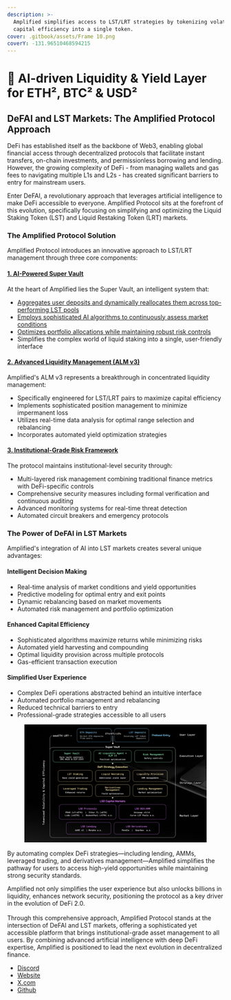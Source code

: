 ```yaml
---
description: >-
  Amplified simplifies access to LST/LRT strategies by tokenizing volatility and
  capital efficiency into a single token.
cover: .gitbook/assets/Frame 10.png
coverY: -131.96510468594215
---
```


# 👋 AI-driven Liquidity & Yield Layer for ETH², BTC² & USD²

## DeFAI and LST Markets: The Amplified Protocol Approach

DeFi has established itself as the backbone of Web3, enabling global financial access through decentralized protocols that facilitate instant transfers, on-chain investments, and permissionless borrowing and lending. However, the growing complexity of DeFi - from managing wallets and gas fees to navigating multiple L1s and L2s - has created significant barriers to entry for mainstream users.

Enter DeFAI, a revolutionary approach that leverages artificial intelligence to make DeFi accessible to everyone. Amplified Protocol sits at the forefront of this evolution, specifically focusing on simplifying and optimizing the Liquid Staking Token (LST) and Liquid Restaking Token (LRT) markets.

### The Amplified Protocol Solution

Amplified Protocol introduces an innovative approach to LST/LRT management through three core components:

#### [1. AI-Powered Super Vault](broken-reference)

At the heart of Amplified lies the Super Vault, an intelligent system that:

* [Aggregates user deposits and dynamically reallocates them across top-performing LST pools](eth-and-lst-super-vault/vault-architecture-and-core-tech/ai-liquidity-engine.md)
* [Employs sophisticated AI algorithms to continuously assess market conditions](eth-and-lst-super-vault/lst-lrt-strategy-framework/ai-agents-swarm-strategy-managers.md)
* [Optimizes portfolio allocations while maintaining robust risk controls](<README (1).md#id-3.-institutional-grade-risk-framework>)
* Simplifies the complex world of liquid staking into a single, user-friendly interface

#### [2. Advanced Liquidity Management (ALM v3)](eth-and-lst-super-vault/vault-architecture-and-core-tech/amplified-alm-v3.md)

Amplified's ALM v3 represents a breakthrough in concentrated liquidity management:

* Specifically engineered for LST/LRT pairs to maximize capital efficiency
* Implements sophisticated position management to minimize impermanent loss
* Utilizes real-time data analysis for optimal range selection and rebalancing
* Incorporates automated yield optimization strategies

#### [3. Institutional-Grade Risk Framework](resources/risk-management-framework.md)

The protocol maintains institutional-level security through:

* Multi-layered risk management combining traditional finance metrics with DeFi-specific controls
* Comprehensive security measures including formal verification and continuous auditing
* Advanced monitoring systems for real-time threat detection
* Automated circuit breakers and emergency protocols

### The Power of DeFAI in LST Markets

Amplified's integration of AI into LST markets creates several unique advantages:

#### Intelligent Decision Making

* Real-time analysis of market conditions and yield opportunities
* Predictive modeling for optimal entry and exit points
* Dynamic rebalancing based on market movements
* Automated risk management and portfolio optimization

#### Enhanced Capital Efficiency

* Sophisticated algorithms maximize returns while minimizing risks
* Automated yield harvesting and compounding
* Optimal liquidity provision across multiple protocols
* Gas-efficient transaction execution

#### Simplified User Experience

* Complex DeFi operations abstracted behind an intuitive interface
* Automated portfolio management and rebalancing
* Reduced technical barriers to entry
* Professional-grade strategies accessible to all users

<figure><img src=".gitbook/assets/image (19).png" alt=""><figcaption></figcaption></figure>

By automating complex DeFi strategies—including lending, AMMs, leveraged trading, and derivatives management—Amplified simplifies the pathway for users to access high-yield opportunities while maintaining strong security standards.

Amplified not only simplifies the user experience but also unlocks billions in liquidity, enhances network security, positioning the protocol as a key driver in the evolution of DeFi 2.0.\
\
Through this comprehensive approach, Amplified Protocol stands at the intersection of DeFAI and LST markets, offering a sophisticated yet accessible platform that brings institutional-grade asset management to all users. By combining advanced artificial intelligence with deep DeFi expertise, Amplified is positioned to lead the next evolution in decentralized finance.

* [Discord](https://discord.gg/sbtJqAdnA9)
* [Website](https://amplified.fi/)
* [X.com](https://x.com/Amplifiedfi)
* [Github](https://github.com/Amplifiedfi)
